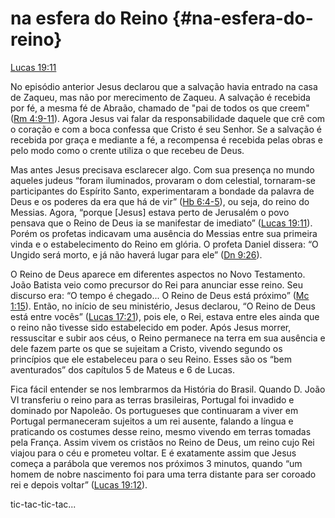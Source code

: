 # **na esfera do Reino** {#na-esfera-do-reino}

[Lucas 19:11](http://bibliaonline.com.br/acf/lc/19/11)

No episódio anterior Jesus declarou que a salvação havia entrado na casa de Zaqueu, mas não por merecimento de Zaqueu. A salvação é recebida por fé, a mesma fé de Abraão, chamado de &quot;pai de todos os que creem&quot; ([Rm 4:9-11](http://bibliaonline.com.br/acf/rm/4/9-11)). Agora Jesus vai falar da responsabilidade daquele que crê com o coração e com a boca confessa que Cristo é seu Senhor. Se a salvação é recebida por graça e mediante a fé, a recompensa é recebida pelas obras e pelo modo como o crente utiliza o que recebeu de Deus.

Mas antes Jesus precisava esclarecer algo. Com sua presença no mundo aqueles judeus “foram iluminados, provaram o dom celestial, tornaram-se participantes do Espírito Santo, experimentaram a bondade da palavra de Deus e os poderes da era que há de vir” ([Hb 6:4-5](http://bibliaonline.com.br/acf/hb/6/4-5)), ou seja, do reino do Messias. Agora, “porque [Jesus] estava perto de Jerusalém o povo pensava que o Reino de Deus ia se manifestar de imediato” ([Lucas 19:11](http://bibliaonline.com.br/acf/lc/19/11)). Porém os profetas indicavam uma ausência do Messias entre sua primeira vinda e o estabelecimento do Reino em glória. O profeta Daniel dissera: “O Ungido será morto, e já não haverá lugar para ele” ([Dn 9:26](http://bibliaonline.com.br/acf/dn/9/26)).

O Reino de Deus aparece em diferentes aspectos no Novo Testamento. João Batista veio como precursor do Rei para anunciar esse reino. Seu discurso era: “O tempo é chegado... O Reino de Deus está próximo” ([Mc 1:15](http://bibliaonline.com.br/acf/mc/1/15)). Então, no início de seu ministério, Jesus declarou, “O Reino de Deus está entre vocês” ([Lucas 17:21](http://bibliaonline.com.br/acf/lc/17/21)), pois ele, o Rei, estava entre eles ainda que o reino não tivesse sido estabelecido em poder. Após Jesus morrer, ressuscitar e subir aos céus, o Reino permanece na terra em sua ausência e dele fazem parte os que se sujeitam a Cristo, vivendo segundo os princípios que ele estabeleceu para o seu Reino. Esses são os “bem aventurados” dos capítulos 5 de Mateus e 6 de Lucas.

Fica fácil entender se nos lembrarmos da História do Brasil. Quando D. João VI transferiu o reino para as terras brasileiras, Portugal foi invadido e dominado por Napoleão. Os portugueses que continuaram a viver em Portugal permaneceram sujeitos a um rei ausente, falando a língua e praticando os costumes desse reino, mesmo vivendo em terras tomadas pela França. Assim vivem os cristãos no Reino de Deus, um reino cujo Rei viajou para o céu e prometeu voltar. E é exatamente assim que Jesus começa a parábola que veremos nos próximos 3 minutos, quando “um homem de nobre nascimento foi para uma terra distante para ser coroado rei e depois voltar” ([Lucas 19:12](http://bibliaonline.com.br/acf/lc/19/12)).

tic-tac-tic-tac...